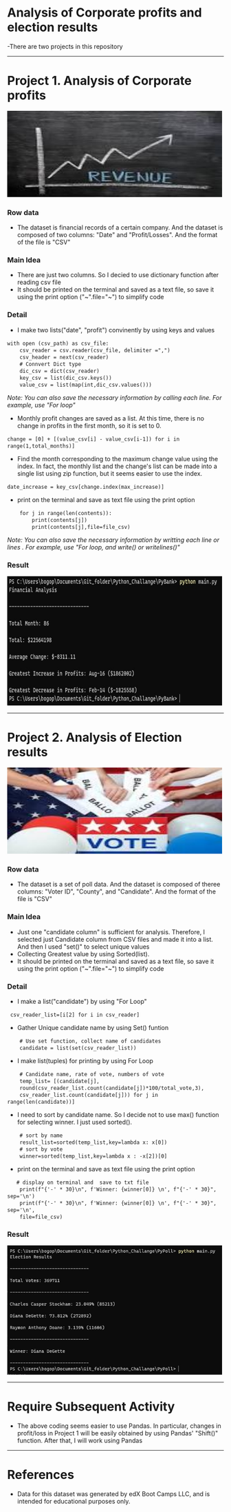 # Analysis of Corporate profits and election results
-There are two projects in this repository
***
# Project 1. Analysis of Corporate profits 

<img
  src="./image/Revenue.jpg"
  width="500"
  height="200"
/>
### Row data
-  The dataset is financial records of a certain company. And the dataset is composed of two columns: "Date" and "Profit/Losses". And the format of the file is "CSV"

### Main Idea
- There are just two columns. So I decied to use dictionary function after reading csv file
- It should be printed on the terminal and saved as a text file, so save it using the print option ("~".file="~") to simplify code

### Detail
- I make two lists("date", "profit") convinently by using keys and values
```
with open (csv_path) as csv_file:
    csv_reader = csv.reader(csv_file, delimiter =",")
    csv_header = next(csv_reader)
    # Connvert Dict type
    dic_csv = dict(csv_reader)
    key_csv = list(dic_csv.keys())
    value_csv = list(map(int,dic_csv.values()))
```
*Note: You can also save the necessary information by calling each line.*
*For example, use "For loop"*
- Monthly profit changes are saved as a list. At this time, there is no change in profits in the first month, so it is set to 0.
```
change = [0] + [(value_csv[i] - value_csv[i-1]) for i in range(1,total_months)]
```
- Find the month corresponding to the maximum change value using the index. In fact, the monthly list and the change's list can be made into a single list using zip function, but it seems easier to use the index.
```
date_increase = key_csv[change.index(max_increase)]
```
- print on the terminal and save as text file using the print option 
```
    for j in range(len(contents)):
        print(contents[j])
        print(contents[j],file=file_csv)
```        
*Note: You can also save the necessary information by writting each line or lines .*
*For example, use "For loop, and write() or writelines()"*
### Result
<img
  src="./image/Py_Bank_Result.jpg"
  width="500"
  height="300"
/>
***
# Project 2. Analysis of Election results 
<img
  src="./image/Vote.jpg"
  width="500"
  height="200"
/>
### Row data
-  The dataset is a set of poll data. And the dataset is composed of theree columns: "Voter ID", "County", and "Candidate". And the format of the file is "CSV"

### Main Idea
- Just one "candidate column" is sufficient for analysis. Therefore, I selected just Candidate column from CSV files and made it into a list. And then I used "set()" to select unique values 
- Collecting Greatest value by using Sorted(list).
- It should be printed on the terminal and saved as a text file, so save it using the print option ("~".file="~") to simplify code
### Detail
- I make a list("candidate") by using "For Loop"
```
 csv_reader_list=[i[2] for i in csv_reader]
 ```
- Gather Unique candidate name by using Set() funtion
```
    # Use set function, collect name of candidates
    candidate = list(set(csv_reader_list))
```
- I make list(tuples) for printing by using For Loop
```
    # Candidate name, rate of vote, numbers of vote
    temp_list= [(candidate[j],
    round(csv_reader_list.count(candidate[j])*100/total_vote,3),
    csv_reader_list.count(candidate[j])) for j in range(len(candidate))]
```
- I need to sort by candidate name. So I decide not to use max() function for selecting winner. I just used sorted(). 
```
    # sort by name
    result_list=sorted(temp_list,key=lambda x: x[0])
    # sort by vote
    winner=sorted(temp_list,key=lambda x : -x[2])[0]
```
- print on the terminal and save as text file using the print option 
```
   # display on terminal and  save to txt file
    print(f"{'-' * 30}\n", f'Winner: {winner[0]} \n', f"{'-' * 30}", sep='\n')
    print(f"{'-' * 30}\n", f'Winner: {winner[0]} \n', f"{'-' * 30}", sep='\n', 
    file=file_csv)
```
### Result
<img
  src="./image/Py_Poll_Result.jpg"
  width="500"
  height="300"
/>
***
# Require Subsequent Activity
- The above coding seems easier to use Pandas. In particular, changes in profit/loss in Project 1 will be easily obtained by using Pandas' "Shift()" function. After that, I will work using Pandas
***
# References
- Data for this dataset was generated by edX Boot Camps LLC, and is intended for educational purposes only.